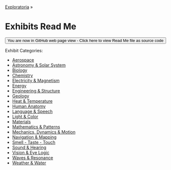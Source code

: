[Exploratoria]( http://exploratoria.github.io ) &raquo;

Exhibits Read Me
====

<span style="display: none"> [You are now in GitHub source code view - Click here to view Read Me file as a web page]( http://exploratoria.github.io/exhibits/index.html 'View file as a web page') </span>
<input type=button value="You are now in GitHub web page view - Click here to view Read Me file as source code" onclick="window.location.href='https://github.com/exploratoria/exploratoria.github.io/tree/master/exhibits/'" />

Exhibit Categories:

* [Aerospace]( http://exploratoria.github.io/exhibits/aerospace/index.html )
* [Astronomy & Solar System]( http://exploratoria.github.io/exhibits/astronomy/index.html )
* [Biology]( http://exploratoria.github.io/exhibits/biology/index.html )
* [Chemistry]( http://exploratoria.github.io/exhibits/chemistry/index.html )
* [Electricity & Magnetism]( http://exploratoria.github.io/exhibits/electromagnetism/index.html )
* [Energy]( http://exploratoria.github.io/exhibits/energy/index.html )
* [Engineering & Structure]( http://exploratoria.github.io/exhibits/engineering/index.html )
* [Geology]( http://exploratoria.github.io/exhibits/geology/index.html )
* [Heat & Temperature]( http://exploratoria.github.io/exhibits/heat/index.html )
* [Human Anatomy]( http://exploratoria.github.io/exhibits/human-anatomy/index.html )
* [Language & Speech]( http://exploratoria.github.io/exhibits/language/index.html )
* [Light & Color]( http://exploratoria.github.io/exhibits/light/index.html )
* [Materials]( http://exploratoria.github.io/exhibits/materials/index.html )
* [Mathematics & Patterns]( http://exploratoria.github.io/exhibits/mathematics/index.html )
* [Mechanics, Dynamics & Motion]( http://exploratoria.github.io/exhibits/mechanics/index.html )
* [Navigation & Mapping]( http://exploratoria.github.io/exhibits/navigation/index.html )
* [Smell - Taste - Touch]( http://exploratoria.github.io/exhibits/smell-taste-touch/index.html )
* [Sound & Hearing]( http://exploratoria.github.io/exhibits/sound/index.html )
* [Vision & Eye Logic]( http://exploratoria.github.io/exhibits/vision/index.html )
* [Waves & Resonance]( http://exploratoria.github.io/exhibits/waves/index.html )
* [Weather & Water]( http://exploratoria.github.io/exhibits/weather/index.html )

